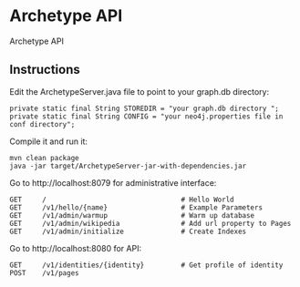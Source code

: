 Archetype API
=============

Archetype API

## Instructions

Edit the ArchetypeServer.java file to point to your graph.db directory:

    private static final String STOREDIR = "your graph.db directory ";
    private static final String CONFIG = "your neo4j.properties file in conf directory";

Compile it and run it:

    mvn clean package
    java -jar target/ArchetypeServer-jar-with-dependencies.jar

Go to http://localhost:8079 for administrative interface:

    GET     /                                 # Hello World
    GET     /v1/hello/{name}                  # Example Parameters
    GET     /v1/admin/warmup                  # Warm up database
    GET     /v1/admin/wikipedia               # Add url property to Pages
    GET     /v1/admin/initialize              # Create Indexes
    
    
Go to http://localhost:8080 for API:    
    
    GET     /v1/identities/{identity}         # Get profile of identity
    POST    /v1/pages
